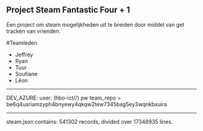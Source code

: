 ## Project Steam Fantastic Four + 1

Een project om steam mogelijkheden uit te breiden door middel van get tracken van vrienden.

#Teamleden
* Jeffrey
* Ryan
* Tuur
* Soufiane
* Léon

-----------------------------------------------------------------------------------------------------------------------

DEV_AZURE:
user: <unchangable> (hbo-ict//)
pw team_repo = be6q4usriamzyph4bnyewy4qkqw2tew7345bsg5ey3wqnkbxuira

-----------------------------------------------------------------------------------------------------------------------
steam.json contains:  541302  records,
divided over  17348935  lines.



